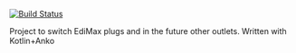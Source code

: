 [![Build Status](https://snap-ci.com/ligi/PlugHub/branch/master/build_image)](https://snap-ci.com/ligi/PlugHub/branch/master)

Project to switch EdiMax plugs and in the future other outlets.
Written with Kotlin+Anko
